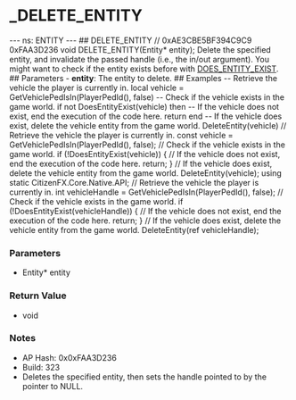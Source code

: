 # _DELETE_ENTITY

--- ns: ENTITY ---  ## DELETE_ENTITY  // 0xAE3CBE5BF394C9C9 0xFAA3D236 void DELETE_ENTITY(Entity* entity);  Delete the specified entity, and invalidate the passed handle (i.e., the in/out argument). You might want to check if the entity exists before with [DOES_ENTITY_EXIST](#_0x7239B21A38F536BA).  ## Parameters - **entity**: The entity to delete.  ## Examples -- Retrieve the vehicle the player is currently in. local vehicle = GetVehiclePedIsIn(PlayerPedId(), false)  -- Check if the vehicle exists in the game world. if not DoesEntityExist(vehicle) then -- If the vehicle does not exist, end the execution of the code here. return end  -- If the vehicle does exist, delete the vehicle entity from the game world. DeleteEntity(vehicle)  // Retrieve the vehicle the player is currently in. const vehicle = GetVehiclePedIsIn(PlayerPedId(), false);  // Check if the vehicle exists in the game world. if (!DoesEntityExist(vehicle)) { // If the vehicle does not exist, end the execution of the code here. return; }  // If the vehicle does exist, delete the vehicle entity from the game world. DeleteEntity(vehicle);  using static CitizenFX.Core.Native.API;  // Retrieve the vehicle the player is currently in. int vehicleHandle = GetVehiclePedIsIn(PlayerPedId(), false);  // Check if the vehicle exists in the game world. if (!DoesEntityExist(vehicleHandle)) { // If the vehicle does not exist, end the execution of the code here. return; }  // If the vehicle does exist, delete the vehicle entity from the game world. DeleteEntity(ref vehicleHandle);

### Parameters
* Entity* entity

### Return Value
* void

### Notes
* AP Hash: 0x0xFAA3D236
* Build: 323
* Deletes the specified entity, then sets the handle pointed to by the pointer to NULL.

